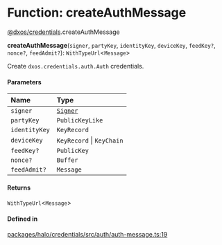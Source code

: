 # Function: createAuthMessage

[@dxos/credentials](../modules/dxos_credentials.md).createAuthMessage

**createAuthMessage**(`signer`, `partyKey`, `identityKey`, `deviceKey`, `feedKey?`, `nonce?`, `feedAdmit?`): `WithTypeUrl`<`Message`\>

Create `dxos.credentials.auth.Auth` credentials.

#### Parameters

| Name | Type |
| :------ | :------ |
| `signer` | [`Signer`](../interfaces/dxos_credentials.Signer.md) |
| `partyKey` | `PublicKeyLike` |
| `identityKey` | `KeyRecord` |
| `deviceKey` | `KeyRecord` \| `KeyChain` |
| `feedKey?` | `PublicKey` |
| `nonce?` | `Buffer` |
| `feedAdmit?` | `Message` |

#### Returns

`WithTypeUrl`<`Message`\>

#### Defined in

[packages/halo/credentials/src/auth/auth-message.ts:19](https://github.com/dxos/dxos/blob/db8188dae/packages/halo/credentials/src/auth/auth-message.ts#L19)
